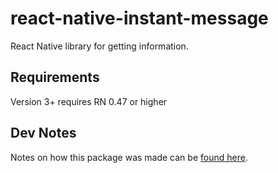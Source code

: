 # react-native-instant-message

React Native library for getting information.

## Requirements

Version 3+ requires RN 0.47 or higher


## Dev Notes
Notes on how this package was made can be [found here](https://eastcodes.com/packaging-and-sharing-react-native-modules "Packaging and Sharing React Native Modules").
